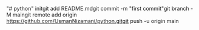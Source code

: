 "# python"  initgit add README.mdgit commit -m "first commit"git branch -M maingit remote add origin https://github.com/UsmanNizamani/python.gitgit push -u origin main
